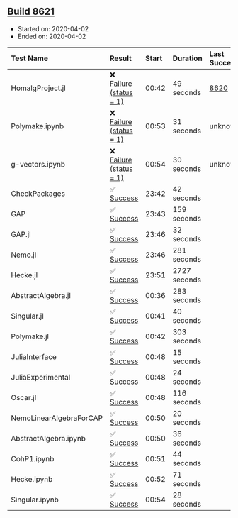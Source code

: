 ## [Build 8621](https://oscarci.mathematik.uni-kl.de/job/oscar/8621/)

* Started on: 2020-04-02
* Ended on: 2020-04-02

| Test Name    | Result | Start | Duration | Last Success | First Failure |
|:-------------|:-------|:------|:---------|:-------------|:--------------|
| HomalgProject.jl | ❌ [Failure (status = 1)](https://oscarci.mathematik.uni-kl.de/job/oscar/8621/artifact/logs/build-8621/HomalgProject.jl.log) | 00:42 | 49 seconds | [8620](https://oscarci.mathematik.uni-kl.de/job/oscar/8620/) | [8621](https://oscarci.mathematik.uni-kl.de/job/oscar/8621/) |
| Polymake.ipynb | ❌ [Failure (status = 1)](https://oscarci.mathematik.uni-kl.de/job/oscar/8621/artifact/logs/build-8621/Polymake.ipynb.log) | 00:53 | 31 seconds | unknown | unknown |
| g-vectors.ipynb | ❌ [Failure (status = 1)](https://oscarci.mathematik.uni-kl.de/job/oscar/8621/artifact/logs/build-8621/g-vectors.ipynb.log) | 00:54 | 30 seconds | unknown | unknown |
| CheckPackages | ✅ [Success](https://oscarci.mathematik.uni-kl.de/job/oscar/8621/artifact/logs/build-8621/CheckPackages.log) | 23:42 | 42 seconds |  |  |
| GAP | ✅ [Success](https://oscarci.mathematik.uni-kl.de/job/oscar/8621/artifact/logs/build-8621/GAP.log) | 23:43 | 159 seconds |  |  |
| GAP.jl | ✅ [Success](https://oscarci.mathematik.uni-kl.de/job/oscar/8621/artifact/logs/build-8621/GAP.jl.log) | 23:46 | 32 seconds |  |  |
| Nemo.jl | ✅ [Success](https://oscarci.mathematik.uni-kl.de/job/oscar/8621/artifact/logs/build-8621/Nemo.jl.log) | 23:46 | 281 seconds |  |  |
| Hecke.jl | ✅ [Success](https://oscarci.mathematik.uni-kl.de/job/oscar/8621/artifact/logs/build-8621/Hecke.jl.log) | 23:51 | 2727 seconds |  |  |
| AbstractAlgebra.jl | ✅ [Success](https://oscarci.mathematik.uni-kl.de/job/oscar/8621/artifact/logs/build-8621/AbstractAlgebra.jl.log) | 00:36 | 283 seconds |  |  |
| Singular.jl | ✅ [Success](https://oscarci.mathematik.uni-kl.de/job/oscar/8621/artifact/logs/build-8621/Singular.jl.log) | 00:41 | 40 seconds |  |  |
| Polymake.jl | ✅ [Success](https://oscarci.mathematik.uni-kl.de/job/oscar/8621/artifact/logs/build-8621/Polymake.jl.log) | 00:42 | 303 seconds |  |  |
| JuliaInterface | ✅ [Success](https://oscarci.mathematik.uni-kl.de/job/oscar/8621/artifact/logs/build-8621/JuliaInterface.log) | 00:48 | 15 seconds |  |  |
| JuliaExperimental | ✅ [Success](https://oscarci.mathematik.uni-kl.de/job/oscar/8621/artifact/logs/build-8621/JuliaExperimental.log) | 00:48 | 24 seconds |  |  |
| Oscar.jl | ✅ [Success](https://oscarci.mathematik.uni-kl.de/job/oscar/8621/artifact/logs/build-8621/Oscar.jl.log) | 00:48 | 116 seconds |  |  |
| NemoLinearAlgebraForCAP | ✅ [Success](https://oscarci.mathematik.uni-kl.de/job/oscar/8621/artifact/logs/build-8621/NemoLinearAlgebraForCAP.log) | 00:50 | 20 seconds |  |  |
| AbstractAlgebra.ipynb | ✅ [Success](https://oscarci.mathematik.uni-kl.de/job/oscar/8621/artifact/logs/build-8621/AbstractAlgebra.ipynb.log) | 00:50 | 36 seconds |  |  |
| CohP1.ipynb | ✅ [Success](https://oscarci.mathematik.uni-kl.de/job/oscar/8621/artifact/logs/build-8621/CohP1.ipynb.log) | 00:51 | 44 seconds |  |  |
| Hecke.ipynb | ✅ [Success](https://oscarci.mathematik.uni-kl.de/job/oscar/8621/artifact/logs/build-8621/Hecke.ipynb.log) | 00:52 | 71 seconds |  |  |
| Singular.ipynb | ✅ [Success](https://oscarci.mathematik.uni-kl.de/job/oscar/8621/artifact/logs/build-8621/Singular.ipynb.log) | 00:54 | 28 seconds |  |  |
